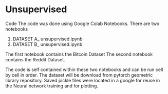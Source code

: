 # Unsupervised
Code
The code was done using Google Colab Notebooks.
There are two notebooks
1. DATASET A_ unsupervised.ipynb
2. DATASET B_ unsupervised.ipynb

The first notebook contains the Bitcoin Dataset
The second notebook contains the Reddit Dataset.

The code is self contained within these two notebooks and can be run cell by cell in order.
The dataset will be download from pytorch geometric library repository. 
Saved pickle files were located in a google for reuse in the Neural network training and for plotting.
